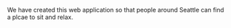 We have created this web application so that people around Seattle can find a plcae to sit and relax. 
